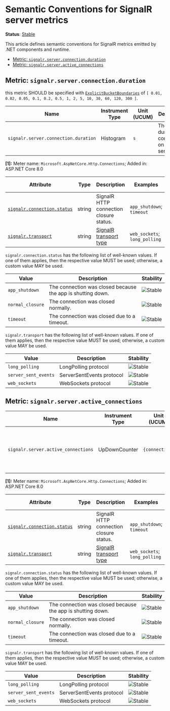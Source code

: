 <!--- Hugo front matter used to generate the website version of this page:
linkTitle: SignalR
--->

# Semantic Conventions for SignalR server metrics

**Status**: [Stable][DocumentStatus]

This article defines semantic conventions for SignalR metrics emitted by .NET components and runtime.

<!-- toc -->

- [Metric: `signalr.server.connection.duration`](#metric-signalrserverconnectionduration)
- [Metric: `signalr.server.active_connections`](#metric-signalrserveractive_connections)

<!-- tocstop -->

## Metric: `signalr.server.connection.duration`

this metric SHOULD be specified with
[`ExplicitBucketBoundaries`](https://github.com/open-telemetry/opentelemetry-specification/tree/v1.37.0/specification/metrics/api.md#instrument-advisory-parameters)
of `[ 0.01, 0.02, 0.05, 0.1, 0.2, 0.5, 1, 2, 5, 10, 30, 60, 120, 300 ]`.

<!-- semconv metric.signalr.server.connection.duration -->
<!-- NOTE: THIS TEXT IS AUTOGENERATED. DO NOT EDIT BY HAND. -->
<!-- see templates/registry/markdown/snippet.md.j2 -->
<!-- prettier-ignore-start -->
<!-- markdownlint-capture -->
<!-- markdownlint-disable -->

| Name     | Instrument Type | Unit (UCUM) | Description    | Stability |
| -------- | --------------- | ----------- | -------------- | --------- |
| `signalr.server.connection.duration` | Histogram | `s` | The duration of connections on the server. [1] | ![Stable](https://img.shields.io/badge/-stable-lightgreen) |

**[1]:** Meter name: `Microsoft.AspNetCore.Http.Connections`; Added in: ASP.NET Core 8.0

| Attribute  | Type | Description  | Examples  | [Requirement Level](https://opentelemetry.io/docs/specs/semconv/general/attribute-requirement-level/) | Stability |
|---|---|---|---|---|---|
| [`signalr.connection.status`](/docs/attributes-registry/signalr.md) | string | SignalR HTTP connection closure status. | `app_shutdown`; `timeout` | `Recommended` | ![Stable](https://img.shields.io/badge/-stable-lightgreen) |
| [`signalr.transport`](/docs/attributes-registry/signalr.md) | string | [SignalR transport type](https://github.com/dotnet/aspnetcore/blob/main/src/SignalR/docs/specs/TransportProtocols.md) | `web_sockets`; `long_polling` | `Recommended` | ![Stable](https://img.shields.io/badge/-stable-lightgreen) |

`signalr.connection.status` has the following list of well-known values. If one of them applies, then the respective value MUST be used; otherwise, a custom value MAY be used.

| Value  | Description | Stability |
|---|---|---|
| `app_shutdown` | The connection was closed because the app is shutting down. | ![Stable](https://img.shields.io/badge/-stable-lightgreen) |
| `normal_closure` | The connection was closed normally. | ![Stable](https://img.shields.io/badge/-stable-lightgreen) |
| `timeout` | The connection was closed due to a timeout. | ![Stable](https://img.shields.io/badge/-stable-lightgreen) |

`signalr.transport` has the following list of well-known values. If one of them applies, then the respective value MUST be used; otherwise, a custom value MAY be used.

| Value  | Description | Stability |
|---|---|---|
| `long_polling` | LongPolling protocol | ![Stable](https://img.shields.io/badge/-stable-lightgreen) |
| `server_sent_events` | ServerSentEvents protocol | ![Stable](https://img.shields.io/badge/-stable-lightgreen) |
| `web_sockets` | WebSockets protocol | ![Stable](https://img.shields.io/badge/-stable-lightgreen) |

<!-- markdownlint-restore -->
<!-- prettier-ignore-end -->
<!-- END AUTOGENERATED TEXT -->
<!-- endsemconv -->

## Metric: `signalr.server.active_connections`

<!-- semconv metric.signalr.server.active_connections -->
<!-- NOTE: THIS TEXT IS AUTOGENERATED. DO NOT EDIT BY HAND. -->
<!-- see templates/registry/markdown/snippet.md.j2 -->
<!-- prettier-ignore-start -->
<!-- markdownlint-capture -->
<!-- markdownlint-disable -->

| Name     | Instrument Type | Unit (UCUM) | Description    | Stability |
| -------- | --------------- | ----------- | -------------- | --------- |
| `signalr.server.active_connections` | UpDownCounter | `{connection}` | Number of connections that are currently active on the server. [1] | ![Stable](https://img.shields.io/badge/-stable-lightgreen) |

**[1]:** Meter name: `Microsoft.AspNetCore.Http.Connections`; Added in: ASP.NET Core 8.0

| Attribute  | Type | Description  | Examples  | [Requirement Level](https://opentelemetry.io/docs/specs/semconv/general/attribute-requirement-level/) | Stability |
|---|---|---|---|---|---|
| [`signalr.connection.status`](/docs/attributes-registry/signalr.md) | string | SignalR HTTP connection closure status. | `app_shutdown`; `timeout` | `Recommended` | ![Stable](https://img.shields.io/badge/-stable-lightgreen) |
| [`signalr.transport`](/docs/attributes-registry/signalr.md) | string | [SignalR transport type](https://github.com/dotnet/aspnetcore/blob/main/src/SignalR/docs/specs/TransportProtocols.md) | `web_sockets`; `long_polling` | `Recommended` | ![Stable](https://img.shields.io/badge/-stable-lightgreen) |

`signalr.connection.status` has the following list of well-known values. If one of them applies, then the respective value MUST be used; otherwise, a custom value MAY be used.

| Value  | Description | Stability |
|---|---|---|
| `app_shutdown` | The connection was closed because the app is shutting down. | ![Stable](https://img.shields.io/badge/-stable-lightgreen) |
| `normal_closure` | The connection was closed normally. | ![Stable](https://img.shields.io/badge/-stable-lightgreen) |
| `timeout` | The connection was closed due to a timeout. | ![Stable](https://img.shields.io/badge/-stable-lightgreen) |

`signalr.transport` has the following list of well-known values. If one of them applies, then the respective value MUST be used; otherwise, a custom value MAY be used.

| Value  | Description | Stability |
|---|---|---|
| `long_polling` | LongPolling protocol | ![Stable](https://img.shields.io/badge/-stable-lightgreen) |
| `server_sent_events` | ServerSentEvents protocol | ![Stable](https://img.shields.io/badge/-stable-lightgreen) |
| `web_sockets` | WebSockets protocol | ![Stable](https://img.shields.io/badge/-stable-lightgreen) |

<!-- markdownlint-restore -->
<!-- prettier-ignore-end -->
<!-- END AUTOGENERATED TEXT -->
<!-- endsemconv -->

[DocumentStatus]: https://opentelemetry.io/docs/specs/otel/document-status
